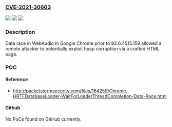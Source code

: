 ### [CVE-2021-30603](https://cve.mitre.org/cgi-bin/cvename.cgi?name=CVE-2021-30603)
![](https://img.shields.io/static/v1?label=Product&message=Chrome&color=blue)
![](https://img.shields.io/static/v1?label=Version&message=%3C%2092.0.4515.159%20&color=brighgreen)
![](https://img.shields.io/static/v1?label=Vulnerability&message=Race&color=brighgreen)

### Description

Data race in WebAudio in Google Chrome prior to 92.0.4515.159 allowed a remote attacker to potentially exploit heap corruption via a crafted HTML page.

### POC

#### Reference
- http://packetstormsecurity.com/files/164259/Chrome-HRTFDatabaseLoader-WaitForLoaderThreadCompletion-Data-Race.html

#### Github
No PoCs found on GitHub currently.

